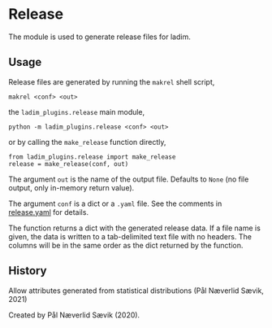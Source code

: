 # Release

The module is used to generate release files for ladim. 


## Usage

Release files are generated by running the `makrel` shell script,

```
makrel <conf> <out>
```

the `ladim_plugins.release` main module,

```
python -m ladim_plugins.release <conf> <out>
```

or by calling the `make_release` function directly,

```
from ladim_plugins.release import make_release
release = make_release(conf, out)
```

The argument `out` is the name of the output file. Defaults to
`None` (no file output, only in-memory return value).

The argument `conf` is a dict or a `.yaml` file. See the comments in
[release.yaml](./release.yaml) for details. 

The function returns a dict with the generated release data. If a file name is given, the data
is written to a tab-delimited text file with no headers. The columns will be in
the same order as the dict returned by the function.

## History

Allow attributes generated from statistical distributions (Pål Næverlid Sævik, 2021)
 
Created by Pål Næverlid Sævik (2020).
